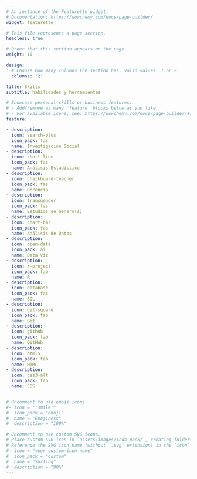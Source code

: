 ```yaml
---
# An instance of the Featurette widget.
# Documentation: https://wowchemy.com/docs/page-builder/
widget: featurette

# This file represents a page section.
headless: true

# Order that this section appears on the page.
weight: 10

design:
  # Choose how many columns the section has. Valid values: 1 or 2.
  columns: '2'

title: Skills
subtitle: habilidades y herramientas

# Showcase personal skills or business features.
# - Add/remove as many `feature` blocks below as you like.
# - For available icons, see: https://wowchemy.com/docs/page-builder/#icons
feature:

- description: 
  icon: search-plus
  icon_pack: fas
  name: Investigación Social
- description: 
  icon: chart-line
  icon_pack: fas
  name: Análisis Estadístico
- description: 
  icon: chalkboard-teacher
  icon_pack: fas
  name: Docencia
- description: 
  icon: transgender
  icon_pack: fas
  name: Estudios de Género(s)
- description: 
  icon: chart-bar
  icon_pack: fas
  name: Análisis de Datos
- description: 
  icon: open-data
  icon_pack: ai
  name: Data Viz
- description: 
  icon: r-project
  icon_pack: fab
  name: R
- description: 
  icon: database
  icon_pack: fas 
  name: SQL
- description: 
  icon: git-square
  icon_pack: fab
  name: Git
- description: 
  icon: github
  icon_pack: fab
  name: GitHub
- description: 
  icon: html5
  icon_pack: fab
  name: HTML 
- description: 
  icon: css3-alt
  icon_pack: fab
  name: CSS


# Uncomment to use emoji icons.
#- icon = ":smile:"
#  icon_pack = "emoji"
#  name = "Emojiness"
#  description = "100%"  

# Uncomment to use custom SVG icons.
# Place custom SVG icon in `assets/images/icon-pack/`, creating folders if necessary.
# Reference the SVG icon name (without `.svg` extension) in the `icon` field.
#- icon = "your-custom-icon-name"
#  icon_pack = "custom"
#  name = "Surfing"
#  description = "90%"
---
```

